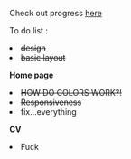 Check out progress [here](https://lunavb.github.io/Portfolio/home.html)

To do list : 
<li><s>design</s>
<li><s>basic layout</s>

<b>Home page</b>
<li><s>HOW DO COLORS WORK?!</s>
<li><S>Responsiveness</S>
<li>fix...everything

<b>CV</b>
<li>Fuck
